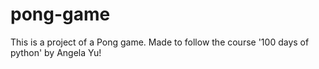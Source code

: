 # pong-game
This is a project of a Pong game. Made to follow the course '100 days of python' by Angela Yu!

